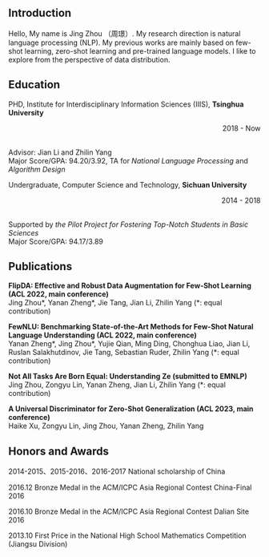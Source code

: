 ## Introduction
Hello, My name is Jing Zhou （周璟）. My research direction is natural language processing (NLP). My previous works are mainly based on few-shot learning, zero-shot learning and pre-trained language models. I like to explore from the perspective of data distribution. 


## Education
PHD, Institute for Interdisciplinary Information Sciences (IIIS), **Tsinghua University**<p align="right">2018 - Now</p>  
Advisor: Jian Li and Zhilin Yang  
Major Score/GPA: 94.20/3.92, TA for _National Language Processing_ and _Algorithm Design_

Undergraduate, Computer Science and Technology, **Sichuan University**<p align="right">2014 - 2018</p>  
Supported by _the Pilot Project for Fostering Top-Notch Students in Basic Sciences_  
Major Score/GPA: 94.17/3.89

## Publications
**FlipDA: Effective and Robust Data Augmentation for Few-Shot Learning (ACL 2022, main conference)**  
Jing Zhou*, Yanan Zheng*, Jie Tang, Jian Li, Zhilin Yang (*: equal contribution)

**FewNLU: Benchmarking State-of-the-Art Methods for Few-Shot Natural Language Understanding (ACL 2022, main conference)**  
Yanan Zheng*, Jing Zhou*, Yujie Qian, Ming Ding, Chonghua Liao, Jian Li, Ruslan Salakhutdinov, Jie Tang, Sebastian
Ruder, Zhilin Yang (*: equal contribution)

**Not All Tasks Are Born Equal: Understanding Ze (submitted to EMNLP)**  
Jing Zhou, Zongyu Lin, Yanan Zheng, Jian Li, Zhilin Yang (*: equal contribution)

**A Universal Discriminator for Zero-Shot Generalization (ACL 2023, main conference)**  
Haike Xu, Zongyu Lin, Jing Zhou, Yanan Zheng, Zhilin Yang

## Honors and Awards
2014-2015、2015-2016、2016-2017 National scholarship of China

2016.12 Bronze Medal in the ACM/ICPC Asia Regional Contest China-Final 2016

2016.10 Bronze Medal in the ACM/ICPC Asia Regional Contest Dalian Site 2016

2013.10 First Price in the National High School Mathematics Competition (Jiangsu Division)
